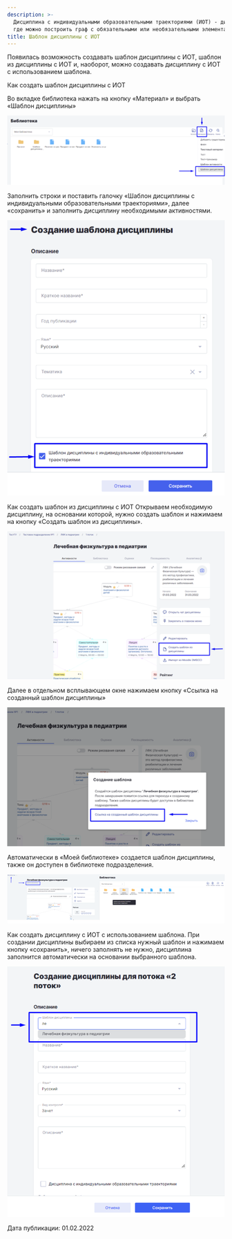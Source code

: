 ```yaml
---
description: >-
  Дисциплина с индивидуальными образовательными траекториями (ИОТ) - дисциплина,
  где можно построить граф с обязательными или необязательными элементами.
title: Шаблон дисциплины с ИОТ
---
```


Появилась возможность создавать шаблон дисциплины с ИОТ, шаблон из дисциплины с ИОТ и, наоборот, можно создавать дисциплину с ИОТ с использованием шаблона.

Как создать шаблон дисциплины с ИОТ

Во вкладке библиотека нажать на кнопку «Материал» и выбрать «Шаблон дисциплины»

![](<../../.gitbook/assets/image (44).png>)

Заполнить строки и поставить галочку «Шаблон дисциплины с индивидуальными образовательными траекториями», далее «сохранить» и заполнить дисциплину необходимыми активностями.

![](<../../.gitbook/assets/image (35).png>)

Как создать шаблон из дисциплины с ИОТ Открываем необходимую дисциплину, на основании которой, нужно создать шаблон и нажимаем на кнопку «Создать шаблон из дисциплины».

![](<../../.gitbook/assets/image (45) (1).png>)

Далее в отдельном всплывающем окне нажимаем кнопку «Ссылка на созданный шаблон дисциплины»

![](<../../.gitbook/assets/image (21).png>)

Автоматически в «Моей библиотеке» создается шаблон дисциплины, также он доступен в библиотеке подразделения.

![](<../../.gitbook/assets/image (22).png>)

Как создать дисциплину с ИОТ с использованием шаблона. При создании дисциплины выбираем из списка нужный шаблон и нажимаем кнопку «сохранить», ничего заполнять не нужно, дисциплина заполнится автоматически на основании выбранного шаблона.

![](<../../.gitbook/assets/image (3) (6).png>)

Дата публикации: 01.02.2022
